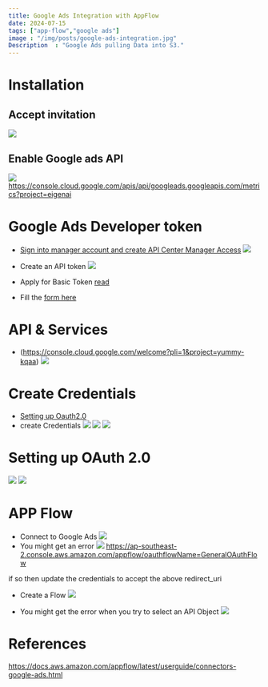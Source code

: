 ```yaml
---
title: Google Ads Integration with AppFlow
date: 2024-07-15
tags: ["app-flow","google ads"]
image : "/img/posts/google-ads-integration.jpg"
Description  : "Google Ads pulling Data into S3."
---
```

# Installation
## Accept invitation
![](/blogs/img/posts/accept-invitation-google-ads.png)

## Enable Google ads API
![](/blogs/img/posts/enable-google-ads-api.png)
https://console.cloud.google.com/apis/api/googleads.googleapis.com/metrics?project=eigenai

# Google Ads Developer token
* [Sign into manager account and create API Center Manager Access](https://ads.google.com/home/tools/manager-accounts/)
![](/blogs/img/posts/api-center-manager-access.png)
* Create an API token
![](/blogs/img/posts/api_token.png)

* Apply for Basic Token [read](https://developers.google.com/google-ads/api/docs/access-levels#applying_for_basic_access)
* Fill the [form here](https://support.google.com/adspolicy/contact/new_token_application)

# API & Services
* (https://console.cloud.google.com/welcome?pli=1&project=yummy-kqaa)
![](/blogs/img/posts/api-and-services.png)

# Create Credentials
* [Setting up Oauth2.0](https://support.google.com/cloud/answer/6158849?hl=en#zippy=)
* create Credentials
![](/blogs/img/posts/settingup-oath2.png)
![](/blogs/img/posts/create-credentials.png)
![](/blogs/img/posts/credentials-created.png)

# Setting up OAuth 2.0
![](/blogs/img/posts/oauth-consent-screen.png)
![](/blogs/img/posts/google-ads-api-scope.png)
# APP Flow
* Connect to Google Ads
![](/blogs/img/posts/connect-to-google-ads.png)
* You might get an error
![](/blogs/img/posts/redirect-url-google-error-upon-login.png)
https://ap-southeast-2.console.aws.amazon.com/appflow/oauthflowName=GeneralOAuthFlow

if so then update the credentials to accept the above redirect_uri
* Create a Flow 
![](/blogs/img/posts/app-flow-connected.png)

* You might get the error when you try to select an API Object
![](/blogs/img/posts/error_without_developer_token_basic_access.png)


# References
https://docs.aws.amazon.com/appflow/latest/userguide/connectors-google-ads.html